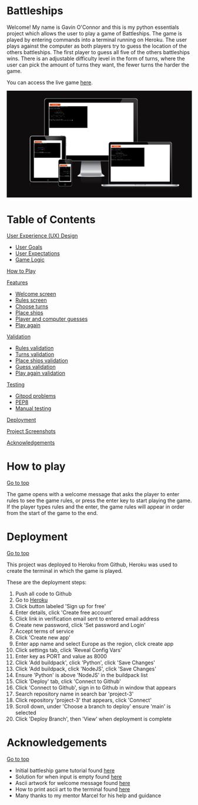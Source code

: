 # Battleships
Welcome! My name is Gavin O'Connor and this is my python essentials project which allows the user to play a game of Battleships. The game is played by entering commands into a terminal running on Heroku. The user plays against the computer as both players try to guess the location of the others battleships. The first player to guess all five of the others battleships wins. There is an adjustable difficulty level in the form of turns, where the user can pick the amount of turns they want, the fewer turns the harder the game.

You can access the live game [here](https://ci-project-3-gavin.herokuapp.com/).

![Image of game using Am I Responsive tool](assets/images/amiresponsive.png)

# Table of Contents
[User Experience (UX) Design](#user-experience-ux-design)
 - [User Goals](#user-goals)
 - [User Expectations](#user-expectations)
 - [Game Logic](#game-logic)

[How to Play](#how-to-play)

[Features](#features)
 - [Welcome screen](#welcome-screen)
 - [Rules screen](#rules-screen)
 - [Choose turns](#choose-turns)
 - [Place ships](#place-ships)
 - [Player and computer guesses](#guesses)
 - [Play again](#play-again)

[Validation](#validation)
 - [Rules validation](#rules-validation)
 - [Turns validation](#turns-validation)
 - [Place ships validation](#place-ships-validation)
 - [Guess validation](#guess-validation)
 - [Play again validation](#play-again-validation)

[Testing](#testing)
 - [Gitpod problems](#gitpod-problems)
 - [PEP8](#pep8)
 - [Manual testing](#manual-testing)

[Deployment](#deployment)

[Project Screenshots](#project-screenshots)

[Acknowledgements](#acknowledgements)

# How to play
[Go to top](#table-of-contents)

The game opens with a welcome message that asks the player to enter rules to see the game rules, or press the enter key to start playing the game. If the player types rules and the enter, the game rules will appear in order from the start of the game to the end.

# Deployment
[Go to top](#table-of-contents)

This project was deployed to Heroku from Github, Heroku was used to create the terminal in which the game is played.

These are the deployment steps:

1. Push all code to Github
2. Go to [Heroku](https://www.heroku.com)
3. Click button labeled 'Sign up for free'
4. Enter details, click 'Create free account'
5. Click link in verification email sent to entered email address
6. Create new password, click 'Set password and Login'
7. Accept terms of service
8. Click 'Create new app'
9. Enter app name and select Europe as the region, click create app
10. Click settings tab, click 'Reveal Config Vars'
11. Enter key as PORT and value as 8000
12. Click 'Add buildpack', click 'Python', click 'Save Changes'
13. Click 'Add buildpack, click 'NodeJS', click 'Save Changes'
14. Ensure 'Python' is above 'NodeJS' in the buildpack list
15. Click 'Deploy' tab, click 'Connect to Github'
16. Click 'Connect to Github', sign in to Github in window that appears
17. Search repository name in search bar 'project-3'
18. Click repository 'project-3' that appears, click 'Connect'
19. Scroll down, under 'Choose a branch to deploy' ensure 'main' is selected
20. Click 'Deploy Branch', then 'View' when deployment is complete

# Acknowledgements
[Go to top](#table-of-contents)

 - Initial battleship game tutorial found [here](https://www.youtube.com/watch?v=tF1WRCrd_HQ&t=909s&ab_channel=KnowledgeMavens)
 - Solution for when input is empty found [here](https://stackoverflow.com/questions/26247729/how-do-i-get-python-to-recognize-that-there-has-been-no-input)
 - Ascii artwork for welcome message found [here](https://asciiart.website/index.php?art=transportation/nautical)
 - How to print ascii art to the terminal found [here](https://stackoverflow.com/questions/23623288/print-full-ascii-art)
 - Many thanks to my mentor Marcel for his help and guidance